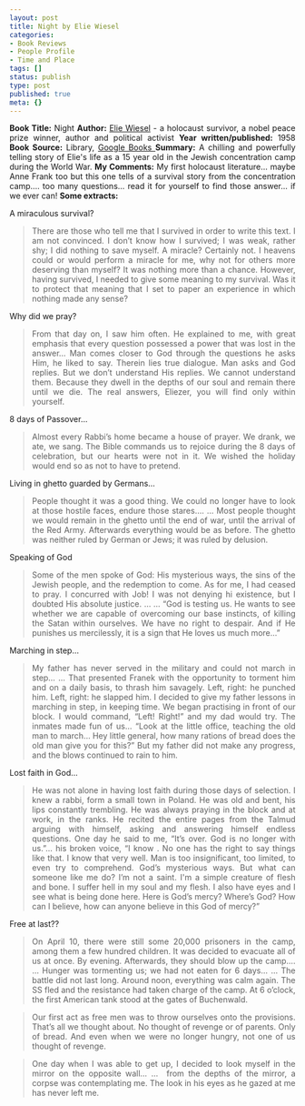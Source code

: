 ```yaml
---
layout: post
title: Night by Elie Wiesel
categories:
- Book Reviews
- People Profile
- Time and Place
tags: []
status: publish
type: post
published: true
meta: {}
---
```

<p align="justify"><strong>Book Title:</strong> Night
<strong>Author:</strong> <a href="http://en.wikipedia.org/wiki/Elie_Wiesel">Elie Wiesel</a> - a holocaust survivor, a nobel peace prize winner, author and political activist
<strong>Year written/published:</strong> 1958
<strong>Book Source:</strong> Library, <a href="http://books.google.com/books?id=CKK8_fD4qTQC&amp;pgis=1">Google Books
</a><strong>Summary:</strong> A chilling and powerfully telling story of Elie's life as a 15 year old in the Jewish concentration camp during the World War.
<strong>My Comments:</strong> My first holocaust literature... maybe Anne Frank too but this one tells of a survival story from the concentration camp.... too many questions... read it for yourself to find those answer... if we ever can!
<strong>Some extracts:</strong>
<p align="justify">A miraculous survival?</p>

<blockquote>
<p align="justify">There are those who tell me that I survived in order to write this text. I am not convinced. I don’t know how I survived; I was weak, rather shy; I did nothing to save myself. A miracle? Certainly not. I heavens could or would perform a miracle for me, why not for others more deserving than myself? It was nothing more than a chance. However, having survived, I needed to give some meaning to my survival. Was it to protect that meaning that I set to paper an experience in which nothing made any sense?</p>
</blockquote>
<p align="justify">Why did we pray?</p>

<blockquote>
<p align="justify">From that day on, I saw him often. He explained to me, with great emphasis that every question possessed a power that was lost in the answer… Man comes closer to God through the questions he asks Him, he liked to say. Therein lies true dialogue. Man asks and God replies. But we don’t understand His replies. We cannot understand them. Because they dwell in the depths of our soul and remain there until we die. The real answers, Eliezer, you will find only within yourself.</p>
</blockquote>
<p align="justify">8 days of Passover…</p>

<blockquote>
<p align="justify">Almost every Rabbi’s home became a house of prayer. We drank, we ate, we sang. The Bible commands us to rejoice during the 8 days of celebration, but our hearts were not in it. We wished the holiday would end so as not to have to pretend.</p>
</blockquote>
<p align="justify">Living in ghetto guarded by Germans…</p>

<blockquote>
<p align="justify">People thought it was a good thing. We could no longer have to look at those hostile faces, endure those stares…. … Most people thought we would remain in the ghetto until the end of war, until the arrival of the Red Army. Afterwards everything would be as before. The ghetto was neither ruled by German or Jews; it was ruled by delusion.</p>
</blockquote>
<p align="justify">Speaking of God </p>

<blockquote>
<p align="justify">Some of the men spoke of God: His mysterious ways, the sins of the Jewish people, and the redemption to come. As for me, I had ceased to pray. I concurred with Job! I was not denying hi existence, but I doubted His absolute justice. … … “God is testing us. He wants to see whether we are capable of overcoming our base instincts, of killing the Satan within ourselves. We have no right to despair. And if He punishes us mercilessly, it is a sign that He loves us much more…”</p>
</blockquote>
<p align="justify">Marching in step…</p>

<blockquote>
<p align="justify">My father has never served in the military and could not march in step… … That presented Franek with the opportunity to torment him and on a daily basis, to thrash him savagely. Left, right: he punched him. Left, right: he slapped him. I decided to give my father lessons in marching in step, in keeping time. We began practising in front of our block. I would command, “Left! Right!” and my dad would try. The inmates made fun of us… “Look at the little office, teaching the old man to march… Hey little general, how many rations of bread does the old man give you for this?” But my father did not make any progress, and the blows continued to rain to him.</p>
</blockquote>
<p align="justify">Lost faith in God... </p>

<blockquote>
<p align="justify">He was not alone in having lost faith during those days of selection. I knew a rabbi, form a small town in Poland. He was old and bent, his lips constantly trembling. He was always praying in the block and at work, in the ranks. He recited the entire pages from the Talmud arguing with himself, asking and answering himself endless questions. One day he said to me, “It’s over. God is no longer with us.”… his broken voice, “I know . No one has the right to say things like that. I know that very well. Man is too insignificant, too limited, to even try to comprehend. God’s mysterious ways. But what can someone like me do? I’m not a saint. I'm a simple creature of flesh and bone. I suffer hell in my soul and my flesh. I also have eyes and I see what is being done here. Here is God’s mercy? Where’s God? How can I believe, how can anyone believe in this God of mercy?”</p>
</blockquote>
<p align="justify">Free at last??</p>

<blockquote>
<p align="justify">On April 10, there were still some 20,000 prisoners in the camp, among them a few hundred children. It was decided to evacuate all of us at once. By evening. Afterwards, they should blow up the camp…. … Hunger was tormenting us; we had not eaten for 6 days… … The battle did not last long. Around noon, everything was calm again. The SS fled and the resistance had taken charge of the camp. At 6 o’clock, the first American tank stood at the gates of Buchenwald.</p>
</blockquote>
<blockquote>
<p align="justify">Our first act as free men was to throw ourselves onto the provisions. That’s all we thought about. No thought of revenge or of parents. Only of bread. And even when we were no longer hungry, not one of us thought of revenge.</p>
</blockquote>
<blockquote>
<p align="justify">One day when I was able to get up, I decided to look myself in the mirror on the opposite wall… …  from the depths of the mirror, a corpse was contemplating me. The look in his eyes as he gazed at me has never left me.</p>
</blockquote>
